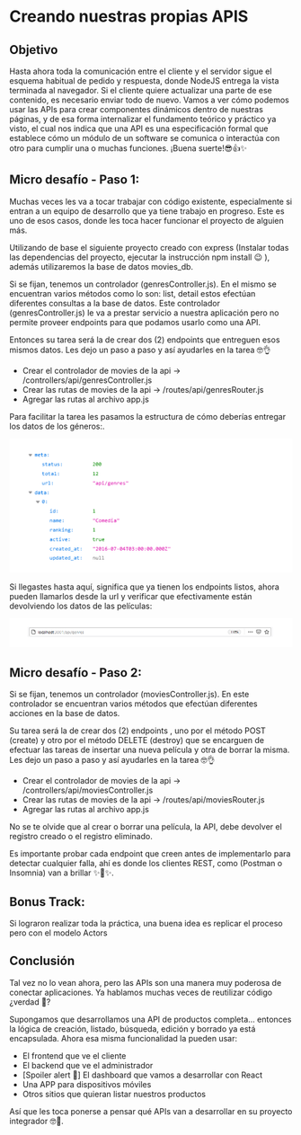 # Creando nuestras propias APIS

## Objetivo
Hasta ahora toda la comunicación entre el cliente y el servidor sigue el esquema habitual
de pedido y respuesta, donde NodeJS entrega la vista terminada al navegador. Si el cliente
quiere actualizar una parte de ese contenido, es necesario enviar todo de nuevo.
Vamos a ver cómo podemos usar las APIs para crear componentes dinámicos dentro de
nuestras páginas, y de esa forma internalizar el fundamento teórico y práctico ya visto, el
cual nos indica que una API es una especificación formal que establece cómo un módulo
de un software se comunica o interactúa con otro para cumplir una o muchas
funciones.
¡Buena suerte!😎👍✨

## Micro desafío - Paso 1:
Muchas veces les va a tocar trabajar con código existente, especialmente si entran a un
equipo de desarrollo que ya tiene trabajo en progreso. Este es uno de esos casos, donde
les toca hacer funcionar el proyecto de alguien más.

Utilizando de base el siguiente proyecto creado con express (Instalar todas las
dependencias del proyecto, ejecutar la instrucción npm install 😉 ), además
utilizaremos la base de datos movies_db.

Si se fijan, tenemos un controlador (genresController.js). En el mismo se encuentran
varios métodos como lo son: list, detail estos efectúan diferentes consultas a la base de
datos. Este controlador (genresController.js) le va a prestar servicio a nuestra aplicación
pero no permite proveer endpoints para que podamos usarlo como una API.

Entonces su tarea será la de crear dos (2) endpoints que entreguen esos mismos datos.
Les dejo un paso a paso y así ayudarles en la tarea 🤓👌

- Crear el controlador de movies de la api → /controllers/api/genresController.js
- Crear las rutas de movies de la api → /routes/api/genresRouter.js
- Agregar las rutas al archivo app.js

Para facilitar la tarea les pasamos la estructura de cómo deberías entregar los datos de los
géneros:.

![foto](public/img/foto.png)

Si llegastes hasta aquí, significa que ya tienen los endpoints listos, ahora pueden llamarlos
desde la url y verificar que efectivamente están devolviendo los datos de las películas:

![fotito](public/img/fotito.png)

## Micro desafío - Paso 2:
Si se fijan, tenemos un controlador (moviesController.js). En este controlador se
encuentran varios métodos que efectúan diferentes acciones en la base de datos.

Su tarea será la de crear dos (2) endpoints , uno por el método POST (create) y otro
por el método DELETE (destroy) que se encarguen de efectuar las tareas de insertar una
nueva película y otra de borrar la misma. Les dejo un paso a paso y así ayudarles en la
tarea 🤓👌

- Crear el controlador de movies de la api → /controllers/api/moviesController.js
- Crear las rutas de movies de la api → /routes/api/moviesRouter.js
- Agregar las rutas al archivo app.js

No se te olvide que al crear o borrar una película, la API, debe devolver el registro creado o
el registro eliminado.

Es importante probar cada endpoint que creen antes de implementarlo para
detectar cualquier falla, ahí es donde los clientes REST, como (Postman o Insomnia)
van a brillar ✨🤖✨.

## Bonus Track:
Si lograron realizar toda la práctica, una buena idea es replicar el proceso pero con el
modelo Actors

## Conclusión
Tal vez no lo vean ahora, pero las APIs son una manera muy poderosa de conectar
aplicaciones. Ya hablamos muchas veces de reutilizar código ¿verdad 🤔?

Supongamos que desarrollamos una API de productos completa… entonces la lógica de
creación, listado, búsqueda, edición y borrado ya está encapsulada. Ahora esa misma
funcionalidad la pueden usar:

- El frontend que ve el cliente
- El backend que ve el administrador
- [Spoiler alert 🚨] El dashboard que vamos a desarrollar con React
- Una APP para dispositivos móviles
- Otros sitios que quieran listar nuestros productos

Así que les toca ponerse a pensar qué APIs van a desarrollar en su proyecto integrador
🤓🚀.
